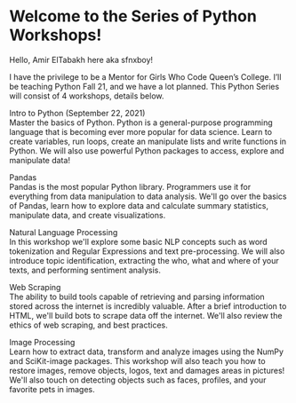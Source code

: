 # Welcome to the Series of Python Workshops!

Hello, Amir ElTabakh here aka sfnxboy!

I have the privilege to be a Mentor for Girls Who Code Queen’s College. I’ll be teaching Python Fall 21, and we have a lot planned. This Python Series will consist of 4 workshops, details below. 

Intro to Python (September 22, 2021) \
Master the basics of Python. Python is a general-purpose programming language that is becoming ever more popular for data science. Learn to create variables, run loops, create an manipulate lists and write functions in Python. We will also use powerful Python packages to access, explore and manipulate data!

Pandas\
Pandas is the most popular Python library. Programmers use it for everything from data manipulation to data analysis. We'll go over the basics of Pandas, learn how to explore data and calculate summary statistics, manipulate data, and create visualizations.  

Natural Language Processing \
In this workshop we'll explore some basic NLP concepts such as word tokenization and Regular Expressions and text pre-processing. We will also introduce topic identification, extracting the who, what and where of your texts, and performing sentiment analysis.  

Web Scraping\
The ability to build tools capable of retrieving and parsing information stored across the internet is incredibly valuable. After a brief introduction to HTML, we'll build bots to scrape data off the internet. We'll also review the ethics of web scraping, and best practices.  

Image Processing\
Learn how to extract data, transform and analyze images using the NumPy and SciKit-image packages. This workshop will also teach you how to restore images, remove objects, logos, text and damages areas in pictures! We'll also touch on detecting objects such as faces, profiles, and your favorite pets in images.
